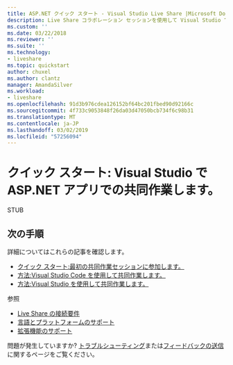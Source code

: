 ```yaml
---
title: ASP.NET クイック スタート - Visual Studio Live Share |Microsoft Docs
description: Live Share コラボレーション セッションを使用して Visual Studio での ASP.NET プロジェクトでの共同作業の簡略なチュートリアルです。
ms.custom: ''
ms.date: 03/22/2018
ms.reviewer: ''
ms.suite: ''
ms.technology:
- liveshare
ms.topic: quickstart
author: chuxel
ms.author: clantz
manager: AmandaSilver
ms.workload:
- liveshare
ms.openlocfilehash: 91d3b976cdea126152bf64bc201fbed90d92166c
ms.sourcegitcommit: 4f733c9053848f26da03d47050bcb734f6c98b31
ms.translationtype: MT
ms.contentlocale: ja-JP
ms.lasthandoff: 03/02/2019
ms.locfileid: "57256094"
---
```

<!--
Copyright © Microsoft Corporation
All rights reserved.
Creative Commons Attribution 4.0 License (International): https://creativecommons.org/licenses/by/4.0/legalcode
-->

# <a name="quickstart-collaborate-on-an-aspnet-app-in-visual-studio"></a>クイック スタート: Visual Studio で ASP.NET アプリでの共同作業します。

STUB

## <a name="next-steps"></a>次の手順

詳細についてはこれらの記事を確認します。

- [クイック スタート:最初の共同作業セッションに参加します。](join.md)
- [方法:Visual Studio Code を使用して共同作業します。](../use/vscode.md)
- [方法:Visual Studio を使用して共同作業します。](../use/vs.md)

参照

- [Live Share の接続要件](../reference/connectivity.md)
- [言語とプラットフォームのサポート](../reference/platform-support.md)
- [拡張機能のサポート](../reference/extensions.md)

問題が発生していますか? [トラブルシューティング](../troubleshooting.md)または[フィードバックの送信](../support.md)に関するページをご覧ください。
